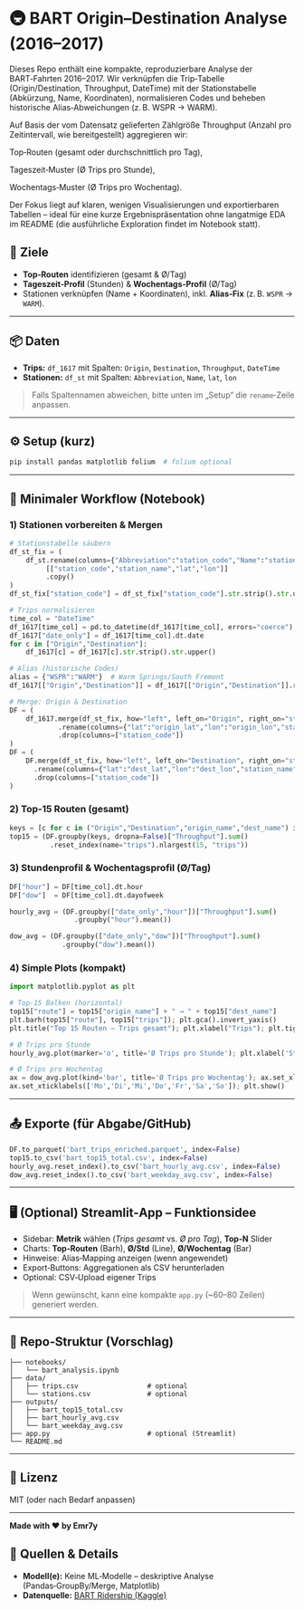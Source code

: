 # 🚇 BART Origin–Destination Analyse (2016–2017)

Dieses Repo enthält eine kompakte, reproduzierbare Analyse der BART‑Fahrten 2016–2017. Wir verknüpfen die Trip‑Tabelle (Origin/Destination, Throughput, DateTime) mit der Stationstabelle (Abkürzung, Name, Koordinaten), normalisieren Codes und beheben historische Alias‑Abweichungen (z. B. WSPR → WARM).

Auf Basis der vom Datensatz gelieferten Zählgröße Throughput (Anzahl pro Zeitintervall, wie bereitgestellt) aggregieren wir:

Top‑Routen (gesamt oder durchschnittlich pro Tag),

Tageszeit‑Muster (Ø Trips pro Stunde),

Wochentags‑Muster (Ø Trips pro Wochentag).

Der Fokus liegt auf klaren, wenigen Visualisierungen und exportierbaren Tabellen – ideal für eine kurze Ergebnispräsentation ohne langatmige EDA im README (die ausführliche Exploration findet im Notebook statt).

## 🎯 Ziele

* **Top‑Routen** identifizieren (gesamt & Ø/Tag)
* **Tageszeit‑Profil** (Stunden) & **Wochentags‑Profil** (Ø/Tag)
* Stationen verknüpfen (Name + Koordinaten), inkl. **Alias‑Fix** (z. B. `WSPR` → `WARM`).

---

## 📦 Daten

* **Trips:** `df_1617` mit Spalten: `Origin`, `Destination`, `Throughput`, `DateTime`
* **Stationen:** `df_st` mit Spalten: `Abbreviation`, `Name`, `lat`, `lon`

> Falls Spaltennamen abweichen, bitte unten im „Setup“ die `rename`‑Zeile anpassen.

---

## ⚙️ Setup (kurz)

```bash
pip install pandas matplotlib folium  # folium optional
```

---

## 🧭 Minimaler Workflow (Notebook)

### 1) Stationen vorbereiten & Mergen

```python
# Stationstabelle säubern
df_st_fix = (
    df_st.rename(columns={"Abbreviation":"station_code","Name":"station_name"})
         [["station_code","station_name","lat","lon"]]
         .copy()
)
df_st_fix["station_code"] = df_st_fix["station_code"].str.strip().str.upper()

# Trips normalisieren
time_col = "DateTime"
df_1617[time_col] = pd.to_datetime(df_1617[time_col], errors="coerce")
df_1617["date_only"] = df_1617[time_col].dt.date
for c in ["Origin","Destination"]:
    df_1617[c] = df_1617[c].str.strip().str.upper()

# Alias (historische Codes)
alias = {"WSPR":"WARM"}  # Warm Springs/South Fremont
df_1617[["Origin","Destination"]] = df_1617[["Origin","Destination"]].replace(alias)

# Merge: Origin & Destination
DF = (
    df_1617.merge(df_st_fix, how="left", left_on="Origin", right_on="station_code")
            .rename(columns={"lat":"origin_lat","lon":"origin_lon","station_name":"origin_name"})
            .drop(columns=["station_code"])  
)
DF = (
    DF.merge(df_st_fix, how="left", left_on="Destination", right_on="station_code")
      .rename(columns={"lat":"dest_lat","lon":"dest_lon","station_name":"dest_name"})
      .drop(columns=["station_code"])  
)
```

### 2) Top‑15 Routen (gesamt)

```python
keys = [c for c in ("Origin","Destination","origin_name","dest_name") if c in DF.columns]
top15 = (DF.groupby(keys, dropna=False)["Throughput"].sum()
          .reset_index(name="trips").nlargest(15, "trips"))
```

### 3) Stundenprofil & Wochentagsprofil (Ø/Tag)

```python
DF["hour"] = DF[time_col].dt.hour
DF["dow"]  = DF[time_col].dt.dayofweek

hourly_avg = (DF.groupby(["date_only","hour"])["Throughput"].sum()
                .groupby("hour").mean())

dow_avg = (DF.groupby(["date_only","dow"])["Throughput"].sum()
             .groupby("dow").mean())
```

### 4) Simple Plots (kompakt)

```python
import matplotlib.pyplot as plt

# Top‑15 Balken (horizontal)
top15["route"] = top15["origin_name"] + " → " + top15["dest_name"]
plt.barh(top15["route"], top15["trips"]); plt.gca().invert_yaxis()
plt.title("Top 15 Routen – Trips gesamt"); plt.xlabel("Trips"); plt.tight_layout(); plt.show()

# Ø Trips pro Stunde
hourly_avg.plot(marker='o', title='Ø Trips pro Stunde'); plt.xlabel('Stunde'); plt.ylabel('Ø Trips'); plt.show()

# Ø Trips pro Wochentag
ax = dow_avg.plot(kind='bar', title='Ø Trips pro Wochentag'); ax.set_xlabel('Wochentag'); ax.set_ylabel('Ø Trips')
ax.set_xticklabels(['Mo','Di','Mi','Do','Fr','Sa','So']); plt.show()
```

---

## 📤 Exporte (für Abgabe/GitHub)

```python
DF.to_parquet('bart_trips_enriched.parquet', index=False)
top15.to_csv('bart_top15_total.csv', index=False)
hourly_avg.reset_index().to_csv('bart_hourly_avg.csv', index=False)
dow_avg.reset_index().to_csv('bart_weekday_avg.csv', index=False)
```

---

## 🖥️ (Optional) Streamlit‑App – Funktionsidee

* Sidebar: **Metrik** wählen (*Trips gesamt* vs. *Ø pro Tag*), **Top‑N** Slider
* Charts: **Top‑Routen** (Barh), **Ø/Std** (Line), **Ø/Wochentag** (Bar)
* Hinweise: Alias‑Mapping anzeigen (wenn angewendet)
* Export‑Buttons: Aggregationen als CSV herunterladen
* Optional: CSV‑Upload eigener Trips

> Wenn gewünscht, kann eine kompakte `app.py` (\~60–80 Zeilen) generiert werden.

---

## 📁 Repo‑Struktur (Vorschlag)

```
├── notebooks/
│   └── bart_analysis.ipynb
├── data/
│   ├── trips.csv                 # optional
│   └── stations.csv              # optional
├── outputs/
│   ├── bart_top15_total.csv
│   ├── bart_hourly_avg.csv
│   └── bart_weekday_avg.csv
├── app.py                        # optional (Streamlit)
└── README.md
```

---

## 📝 Lizenz

MIT (oder nach Bedarf anpassen)

---

**Made with ❤️ by Emr7y**

## 🔗 Quellen & Details

* **Modell(e):** Keine ML‑Modelle – deskriptive Analyse (Pandas‑GroupBy/Merge, Matplotlib)
* **Datenquelle:** [BART Ridership (Kaggle)](https://www.kaggle.com/datasets/saulfuh/bart-ridership)
